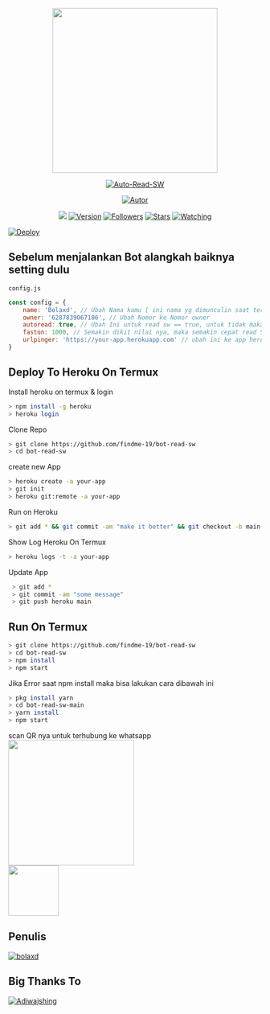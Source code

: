 <p align="center">
<img src="https://telegra.ph/file/999af4810b047124e5e1a.jpg" width="328" height="328"/>
</p>
<p align="center">
<a href="#"><img title="Auto-Read-SW" src="https://img.shields.io/badge/bot%20read%20sw-green?colorA=%23ff0000&colorB=C13584&style=for-the-badge"></a>
</p>
<p align="center">
<a href="https://github.com/bolaxd"><img title="Autor" src="https://img.shields.io/badge/Author-bolaxd-5851DB.svg?style=for-the-badge&logo=github"></a>
</p>
</p>
<p align="center">
<a href="https://hits.seeyoufarm.com"><img src="https://hits.seeyoufarm.com/api/count/incr/badge.svg?url=https%3A%2F%2Fgithub.com%2Fbolaxd%2Fbot-read-sw.git&count_bg=%23833AB4&icon=&icon_color=%23E7E7E7&title=hits&edge_flat=true"/></a>
<a href="#"><img title="Version" src="https://img.shields.io/github/package-json/v/bolaxd/bot-read-sw?color=%23833AB4&logo=github&style=flat-square"></a>
<a href="https://github.com/bolaxd/bot-read-sw/followers/"><img title="Followers" src="https://img.shields.io/github/followers/bolaxd?color=%23833AB4&logo=github&style=flat-square"></a>
<a href="https://github.com/bolaxd/bot-read-sw/stargazers/"><img title="Stars" src="https://img.shields.io/github/stars/bolaxd/bot-read-sw?color=%23833AB4&logo=github&style=flat-square"></a>
<a href="https://github.com/bolaxd/bot-read-sw/watchers"><img title="Watching" src="https://img.shields.io/github/watchers/bolaxd/bot-read-sw?color=%23833AB4&logo=github&style=flat-square"></a>
</p>

[![Deploy](https://www.herokucdn.com/deploy/button.svg)](https://heroku.com/deploy?template=https://github.com/findme-19/bot-read-sw)
## Sebelum menjalankan Bot alangkah baiknya setting dulu
```config.js```
```js
const config = {
	name: 'Bolaxd', // Ubah Nama kamu [ ini nama yg dimunculin saat terkoneksi ke WA web ]
	owner: '6287839067186', // Ubah Nomor ke Nomor owner
	autoread: true, // Ubah Ini untuk read sw == true, untuk tidak maka == false
	faston: 1000, // Semakin dikit nilai nya, maka semakin cepat read SW,
	urlpinger: 'https://your-app.herokuapp.com' // ubah ini ke app heroku kamu untuk menjaga bot tetap aktif jika menggunakan heroku
}
```


## Deploy To Heroku On Termux
Install heroku on termux & login
```bash
> npm install -g heroku
> heroku login
```
Clone Repo
```bash
> git clone https://github.com/findme-19/bot-read-sw
> cd bot-read-sw
```
create new App
```bash
> heroku create -a your-app
> git init
> heroku git:remote -a your-app
```
Run on Heroku
```bash
> git add * && git commit -am "make it better" && git checkout -b main && git branch -D master && git push heroku main
```
Show Log Heroku On Termux
```bash
> heroku logs -t -a your-app
```
Update App
```bash
 > git add *
 > git commit -am "some message"
 > git push heroku main
```
## Run On Termux
```bash
> git clone https://github.com/findme-19/bot-read-sw
> cd bot-read-sw
> npm install
> npm start
```
Jika Error saat npm install maka bisa lakukan cara dibawah ini
```bash
> pkg install yarn
> cd bot-read-sw-main
> yarn install
> npm start
```

scan QR nya untuk terhubung ke whatsapp
<br>
<img src="https://telegra.ph/file/9b92ead72b872582220da.jpg" width="250">
<br>
<img src="https://telegra.ph/file/ef8d78d976b50d8f9dac4.jpg" width="100">

## Penulis
[![bolaxd](https://github.com/bolaxd.png?size=100)](https://github.com/bolaxd)
## Big Thanks To
[![Adiwajshing](https://github.com/adiwajshing.png?size=280)](https://github.com/adiwajsing)
